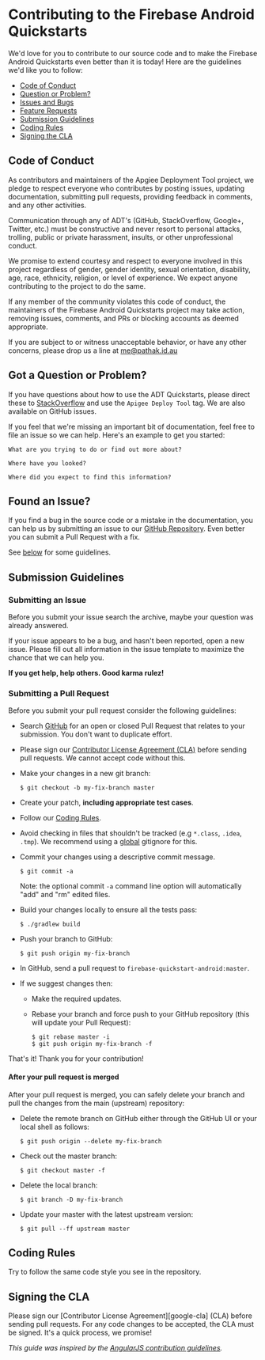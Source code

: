 # Contributing to the Firebase Android Quickstarts

We'd love for you to contribute to our source code and to make the Firebase Android Quickstarts even better than it is today! Here are the guidelines we'd like you to follow:

 - [Code of Conduct](#coc)
 - [Question or Problem?](#question)
 - [Issues and Bugs](#issue)
 - [Feature Requests](#feature)
 - [Submission Guidelines](#submit)
 - [Coding Rules](#rules)
 - [Signing the CLA](#cla)

## <a name="coc"></a> Code of Conduct

As contributors and maintainers of the Apgiee Deployment Tool project, we pledge to respect everyone who contributes by posting issues, updating documentation, submitting pull requests, providing feedback in comments, and any other activities.

Communication through any of ADT's (GitHub, StackOverflow, Google+, Twitter, etc.) must be constructive and never resort to personal attacks, trolling, public or private harassment, insults, or other unprofessional conduct.

We promise to extend courtesy and respect to everyone involved in this project regardless of gender, gender identity, sexual orientation, disability, age, race, ethnicity, religion, or level of experience. We expect anyone contributing to the project to do the same.

If any member of the community violates this code of conduct, the maintainers of the Firebase  Android Quickstarts project may take action, removing issues, comments, and PRs or blocking accounts as deemed appropriate.

If you are subject to or witness unacceptable behavior, or have any other concerns, please drop us a line at me@pathak.id.au

## <a name="question"></a> Got a Question or Problem?

If you have questions about how to use the ADT Quickstarts, please direct these to [StackOverflow][stackoverflow] and use the `Apigee Deploy Tool` tag. We are also available on GitHub issues.

If you feel that we're missing an important bit of documentation, feel free to
file an issue so we can help. Here's an example to get you started:

```
What are you trying to do or find out more about?

Where have you looked?

Where did you expect to find this information?
```

## <a name="issue"></a> Found an Issue?
If you find a bug in the source code or a mistake in the documentation, you can help us by
submitting an issue to our [GitHub Repository][github]. Even better you can submit a Pull Request
with a fix.

See [below](#submit) for some guidelines.

## <a name="submit"></a> Submission Guidelines

### Submitting an Issue
Before you submit your issue search the archive, maybe your question was already answered.

If your issue appears to be a bug, and hasn't been reported, open a new issue.  Please fill out
all information in the issue template to maximize the chance that we can help you.

**If you get help, help others. Good karma rulez!**

### Submitting a Pull Request
Before you submit your pull request consider the following guidelines:

* Search [GitHub](https://github.com/ashishkpathak/adt/pulls) for an open or closed Pull Request
  that relates to your submission. You don't want to duplicate effort.
* Please sign our [Contributor License Agreement (CLA)](#cla) before sending pull
  requests. We cannot accept code without this.
* Make your changes in a new git branch:

     ```shell
     $ git checkout -b my-fix-branch master
     ```

* Create your patch, **including appropriate test cases**.
* Follow our [Coding Rules](#rules).
* Avoid checking in files that shouldn't be tracked (e.g `*.class`, `.idea`, `.tmp`). We recommend using a [global](#global-gitignore) gitignore for this.
* Commit your changes using a descriptive commit message.

     ```shell
     $ git commit -a
     ```
  Note: the optional commit `-a` command line option will automatically "add" and "rm" edited files.

* Build your changes locally to ensure all the tests pass:

    ```shell
   $ ./gradlew build
    ```

* Push your branch to GitHub:

    ```shell
    $ git push origin my-fix-branch
    ```

* In GitHub, send a pull request to `firebase-quickstart-android:master`.
* If we suggest changes then:
  * Make the required updates.
  * Rebase your branch and force push to your GitHub repository (this will update your Pull Request):

    ```shell
    $ git rebase master -i
    $ git push origin my-fix-branch -f
    ```

That's it! Thank you for your contribution!

#### After your pull request is merged

After your pull request is merged, you can safely delete your branch and pull the changes
from the main (upstream) repository:

* Delete the remote branch on GitHub either through the GitHub UI or your local shell as follows:

    ```shell
    $ git push origin --delete my-fix-branch
    ```

* Check out the master branch:

    ```shell
    $ git checkout master -f
    ```

* Delete the local branch:

    ```shell
    $ git branch -D my-fix-branch
    ```

* Update your master with the latest upstream version:

    ```shell
    $ git pull --ff upstream master
    ```

## <a name="rules"></a> Coding Rules

Try to follow the same code style you see in the repository.

## <a name="cla"></a> Signing the CLA

Please sign our [Contributor License Agreement][google-cla] (CLA) before sending pull requests. For any code
changes to be accepted, the CLA must be signed. It's a quick process, we promise!

*This guide was inspired by the [AngularJS contribution guidelines](https://github.com/angular/angular.js/blob/master/CONTRIBUTING.md).*

[github]: https://github.com/ashishkpathak/adt
[stackoverflow]: http://stackoverflow.com/questions/tagged/firebase
[global-gitignore]: https://help.github.com/articles/ignoring-files/#create-a-global-gitignore
